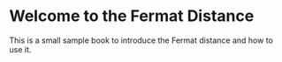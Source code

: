 # Welcome to the Fermat Distance

This is a small sample book to introduce the Fermat distance and how to use it. 

```{tableofcontents}
```
